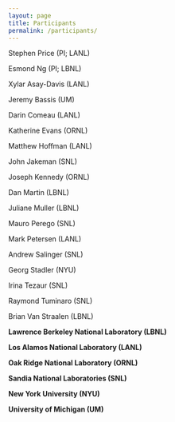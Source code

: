 ```yaml
---
layout: page
title: Participants
permalink: /participants/
---
```



Stephen Price (PI; LANL)

Esmond Ng (PI; LBNL)

Xylar Asay-Davis (LANL)

Jeremy Bassis (UM)

Darin Comeau (LANL)

Katherine Evans (ORNL)

Matthew Hoffman (LANL)

John Jakeman (SNL)

Joseph Kennedy (ORNL)

Dan Martin (LBNL)

Juliane Muller (LBNL)

Mauro Perego (SNL)

Mark Petersen (LANL)

Andrew Salinger (SNL)

Georg Stadler (NYU)

Irina Tezaur (SNL)

Raymond Tuminaro (SNL)

Brian Van Straalen (LBNL)

**Lawrence Berkeley National Laboratory (LBNL)**

**Los Alamos National Laboratory (LANL)**

**Oak Ridge National Laboratory (ORNL)**

**Sandia National Laboratories (SNL)**

**New York University (NYU)**

**University of Michigan (UM)**





